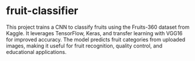# fruit-classifier
This project trains a CNN to classify fruits using the Fruits-360 dataset from Kaggle. It leverages TensorFlow, Keras, and transfer learning with VGG16 for improved accuracy. The model predicts fruit categories from uploaded images, making it useful for fruit recognition, quality control, and educational applications.
